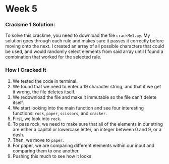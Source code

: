 # Week 5

### Crackme 1 Solution:

To solve this crackme, you need to download the file `crackMe1.py`. My solution goes through each rule and makes sure it passes it correctly before moving onto the next. I created an array of all possible characters that could be used, and would randomly select elements from said array until I found a combination that worked for the selected rule.

### How I Cracked It

1. We tested the code in terminal.
2. We found that we need to enter a 19 character string, and that if we get it wrong, the file deletes itself.
3. We redownload the file and make it immutable so the file can't delete itself.
4. We start looking into the main function and see four interesting functions: `rock`, `paper`, `scissors`, and `cracker`.
5. First, we look into `rock`.
6. To pass rock, we need to make sure that all of the elements in our string are either a capital or lowercase letter, an integer between 0 and 9, or a dash.
7. Then, we move to `paper`.
8. For paper, we are comparing different elements within our input and comparing them to one another.
9. Pushing this much to see how it looks
